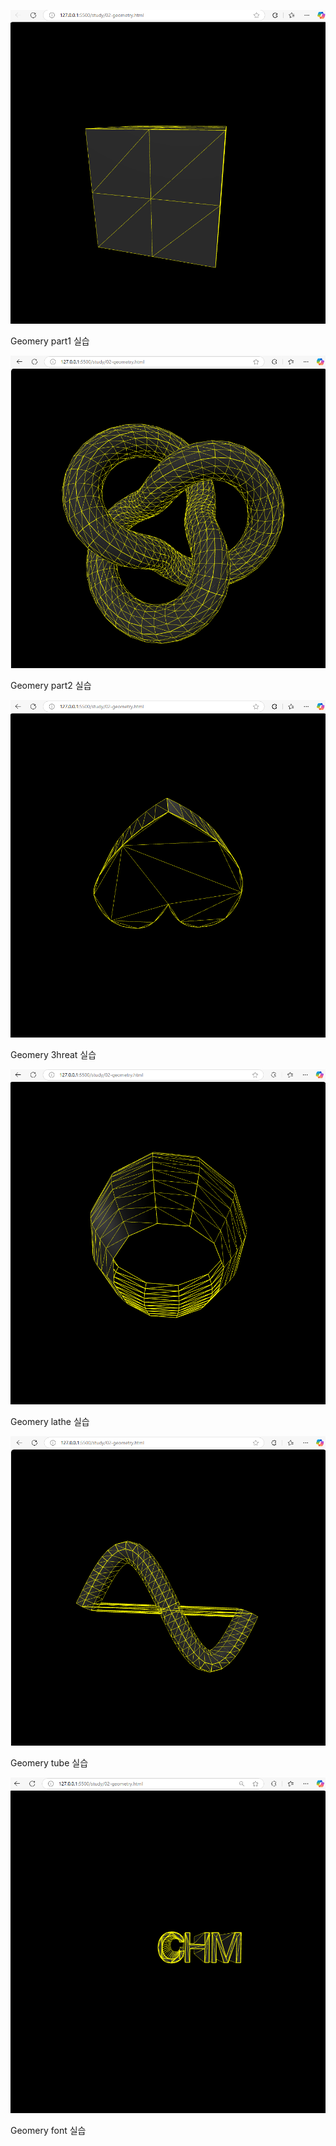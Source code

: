  
![geometry part1 실습](./img/02-geometry%20part1%20실습.png)
<p>Geomery part1 실습</p>

![geometry part2 실습](./img/02-geometry%20part2%20실습.png)
<p>Geomery part2 실습</p>

![geometry 3heart 실습](./img/02-geometry-3heart%20실습.png)
<p>Geomery 3hreat 실습</p>


![geometry lathe 실습](./img/02-geometry-lathe.png)
<p>Geomery lathe 실습</p>

![geometry tube 실습](./img/02-geometry-tube%20실습.png)
<p>Geomery tube 실습</p>

![geometry font 실습](./img/02-geometry-font%20실습.png)
<p>Geomery font 실습</p>
